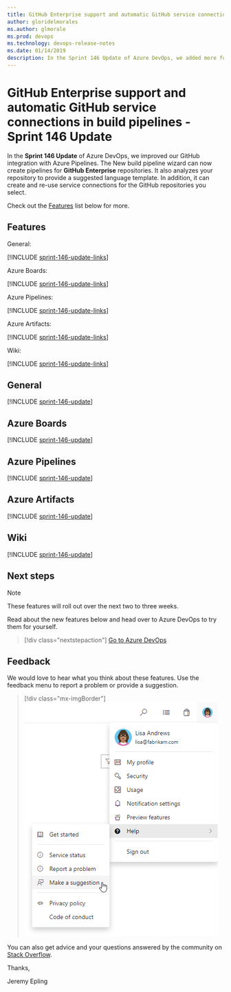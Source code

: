 ```yaml
---
title: GitHub Enterprise support and automatic GitHub service connections in build pipelines - Sprint 146 Update
author: gloridelmorales
ms.author: glmorale
ms.prod: devops
ms.technology: devops-release-notes
ms.date: 01/14/2019
description: In the Sprint 146 Update of Azure DevOps, we added more functionality to support GitHub integration
---
```


# GitHub Enterprise support and automatic GitHub service connections in build pipelines - Sprint 146 Update

In the **Sprint 146 Update** of Azure DevOps, we improved our GitHub integration with Azure Pipelines. The New build pipeline wizard can now create pipelines for **GitHub Enterprise** repositories. It also analyzes your repository to provide a suggested language template. In addition, it can create and re-use service connections for the GitHub repositories you select.

Check out the [Features](#features) list below for more.

## Features

General:

[!INCLUDE [sprint-146-update-links](_shared/general/sprint-146-update-links.md)]

Azure Boards:

[!INCLUDE [sprint-146-update-links](_shared/boards/sprint-146-update-links.md)]

Azure Pipelines:

[!INCLUDE [sprint-146-update-links](_shared/pipelines/sprint-146-update-links.md)]

Azure Artifacts:

[!INCLUDE [sprint-146-update-links](_shared/artifacts/sprint-146-update-links.md)]

Wiki:

[!INCLUDE [sprint-146-update-links](_shared/wiki/sprint-146-update-links.md)]

## General

[!INCLUDE [sprint-146-update](_shared/general/sprint-146-update.md)]

## Azure Boards

[!INCLUDE [sprint-146-update](_shared/boards/sprint-146-update.md)]

## Azure Pipelines

[!INCLUDE [sprint-146-update](_shared/pipelines/sprint-146-update.md)]

## Azure Artifacts

[!INCLUDE [sprint-146-update](_shared/artifacts/sprint-146-update.md)]

## Wiki

[!INCLUDE [sprint-146-update](_shared/wiki/sprint-146-update.md)]

## Next steps

> [!NOTE]
> These features will roll out over the next two to three weeks.

Read about the new features below and head over to Azure DevOps to try them for yourself.

> [!div class="nextstepaction"]
> [Go to Azure DevOps](https://go.microsoft.com/fwlink/?LinkId=307137&campaign=o~msft~docs~product-vsts~release-notes)

## Feedback

We would love to hear what you think about these features. Use the feedback menu to report a problem or provide a suggestion.

> [!div class="mx-imgBorder"]
> ![Make a suggestion](../_img/help-make-a-suggestion.png)

You can also get advice and your questions answered by the community on [Stack Overflow](https://stackoverflow.com/questions/tagged/vsts).

Thanks,

Jeremy Epling
